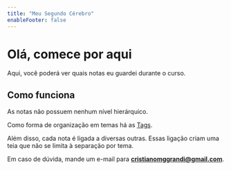 ```yaml
---
title: "Meu Segundo Cérebro"
enableFooter: false
---
```

# Olá, comece por aqui

Aqui, você poderá ver quais notas eu guardei durante o curso.
## Como funciona

As notas não possuem nenhum nível hierárquico.

Como forma de organização em temas há as [Tags](https://cristianomggrandi.github.io/quartz/tags/).

Além disso, cada nota é ligada a diversas outras.
Essas ligação criam uma teia que não se limita à separação por tema.

Em caso de dúvida, mande um e-mail para **cristianomggrandi@gmail.com**.